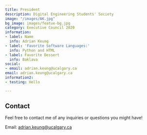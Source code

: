 ```yaml
---
title: President
description: Digital Engineering Students' Society
image: "/images/AK.jpg"
bg_image: images/featue-bg.jpg
category: Executive Council 2020
information:
- label: Name
  info: Adrian Keung
- label: 'Favorite Software Languages:'
  info: Python and HTML
- label: Favorite Dessert
  info: Baklava
social:
- email: adrian.keung@ucalgary.ca
email: adrian.keung@ucalgary.ca
information2:
- testing: Hello

---
```

## Contact

Feel free to contact me of any inquiries or questions you might have!

Email: adrian.keung@ucalgary.ca